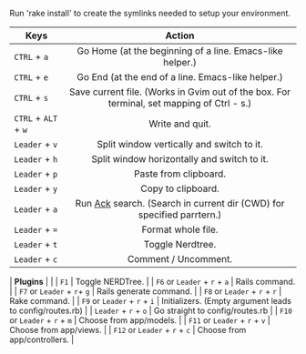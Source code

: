 Run 'rake install' to create the symlinks needed to setup your environment.


| Keys          | Action        |
| ------------- |:-------------:|
| `CTRL` + `a`| Go Home (at the beginning of a line. Emacs-like helper.)|
| `CTRL` + `e`| Go End (at the end of a line. Emacs-like helper.)|
| `CTRL` + `s`| Save current file. (Works in Gvim out of the box. For terminal, set mapping of Ctrl - s.)|
| `CTRL` + `ALT` + `w` | Write and quit. |
| `Leader` + `v`| Split window vertically and switch to it.|
| `Leader` + `h`| Split window horizontally and switch to it.|
| `Leader` + `p`| Paste from clipboard.|
| `Leader` + `y`| Copy to clipboard. |
| `Leader` + `a`| Run [Ack](http://betterthangrep.com/) search. (Search in current dir (CWD) for specified parrtern.) |
| `Leader` + `=`| Format whole file. |
| `Leader` + `t`| Toggle Nerdtree. |
| `Leader` + `c`| Comment / Uncomment. |

| **Plugins** | |
| `F1` | Toggle NERDTree. |
| `F6` or `Leader` + `r` + `a` | Rails command. |
| `F7` or `Leader` + `r`+ `g` | Rails generate command. |
| `F8` or `Leader` + `r` + `r` | Rake command. |
| `F9` or `Leader` + `r` + `i` | Initializers. (Empty argument leads to config/routes.rb) |
| `Leader` + `r` + `o` | Go straight to config/routes.rb |
| `F10` or `Leader` + `r` + `m` | Choose from app/models. |
| `F11` or `Leader` + `r` + `v` | Choose from app/views. |
| `F12` or `Leader` + `r` + `c` | Choose from app/controllers. |

